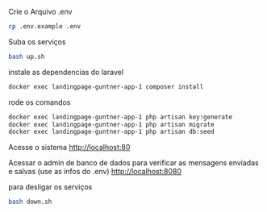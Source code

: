 
Crie o Arquivo .env
```sh
cp .env.example .env
```

Suba os serviços
```sh
bash up.sh
```


instale as dependencias do laravel
```sh
docker exec landingpage-guntner-app-1 composer install
```

rode os comandos
```sh
docker exec landingpage-guntner-app-1 php artisan key:generate
docker exec landingpage-guntner-app-1 php artisan migrate
docker exec landingpage-guntner-app-1 php artisan db:seed
```

Acesse o sistema
[http://localhost:80](http://localhost:80)

Acessar o admin de banco de dados para verificar as mensagens enviadas e salvas (use as infos do .env)
[http://localhost:8080](http://localhost:8080)


para desligar os serviços
```sh
bash down.sh
```
